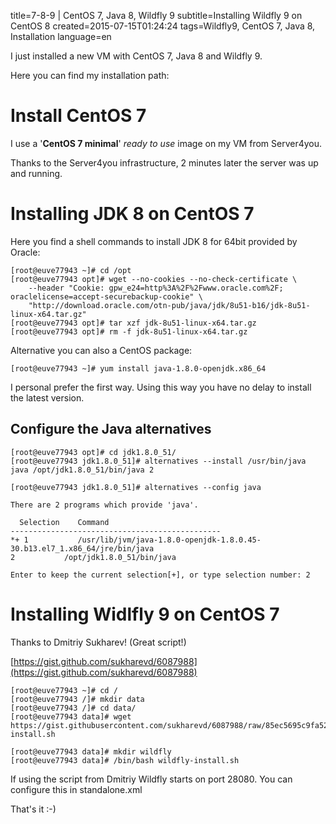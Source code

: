 title=7-8-9 | CentOS 7, Java 8, Wildfly 9
subtitle=Installing Wildfly 9 on CentOS 8
created=2015-07-15T01:24:24
tags=Wildfly9, CentOS 7, Java 8, Installation
language=en

I just installed a new VM with CentOS 7, Java 8 and Wildfly 9.

Here you can find my installation path:

# Install CentOS 7

I use a '**CentOS 7 minimal**' *ready to use* image on my VM from Server4you.

Thanks to the Server4you infrastructure, 2 minutes later the server was up and running.

# Installing JDK 8 on CentOS 7

Here you find a shell commands to install JDK 8 for 64bit provided by Oracle:

	[root@euve77943 ~]# cd /opt
	[root@euve77943 opt]# wget --no-cookies --no-check-certificate \
		--header "Cookie: gpw_e24=http%3A%2F%2Fwww.oracle.com%2F; oraclelicense=accept-securebackup-cookie" \
		"http://download.oracle.com/otn-pub/java/jdk/8u51-b16/jdk-8u51-linux-x64.tar.gz"
	[root@euve77943 opt]# tar xzf jdk-8u51-linux-x64.tar.gz
	[root@euve77943 opt]# rm -f jdk-8u51-linux-x64.tar.gz

Alternative you can also a CentOS package:

	[root@euve77943 ~]# yum install java-1.8.0-openjdk.x86_64

I personal prefer the first way. Using this way you have no delay to install the latest version.

## Configure the Java alternatives

	[root@euve77943 opt]# cd jdk1.8.0_51/
	[root@euve77943 jdk1.8.0_51]# alternatives --install /usr/bin/java  java /opt/jdk1.8.0_51/bin/java 2

	[root@euve77943 jdk1.8.0_51]# alternatives --config java
	
	There are 2 programs which provide 'java'.
	
	  Selection    Command
	-----------------------------------------------
	*+ 1           /usr/lib/jvm/java-1.8.0-openjdk-1.8.0.45-30.b13.el7_1.x86_64/jre/bin/java
   	2           /opt/jdk1.8.0_51/bin/java
	
	Enter to keep the current selection[+], or type selection number: 2

# Installing Widlfly 9 on CentOS 7

Thanks to Dmitriy Sukharev! (Great script!)

[https://gist.github.com/sukharevd/6087988](https://gist.github.com/sukharevd/6087988)

	[root@euve77943 ~]# cd /
	[root@euve77943 /]# mkdir data
	[root@euve77943 /]# cd data/
	[root@euve77943 data]# wget https://gist.githubusercontent.com/sukharevd/6087988/raw/85ec5695c9fa52686764a976d19a9dabeb4ed306/wildfly-install.sh

	[root@euve77943 data]# mkdir wildfly
	[root@euve77943 data]# /bin/bash wildfly-install.sh

If using the script from Dmitriy Wildfly starts on port 28080. You can configure this in standalone.xml


That's it :-)